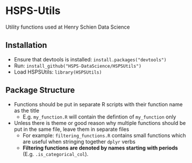 # HSPS-Utils
Utility functions used at Henry Schien Data Science 

## Installation
* Ensure that devtools is installed: `install.packages("devtools")`
* Run: `install_github("HSPS-DataScience/HSPSUtils")` 
* Load HSPSUtils: `library(HSPSUtils)` 

## Package Structure 
* Functions should be put in separate R scripts with their function name as the title
  + E.g. `my_function.R` will contain the defintion of `my_function` only
* Unless there is theme or good reason why multiple functions should be put in the same file, leave them in separate files
  + For example: `filtering_functions.R` contains small functions which are useful when stringing together `dplyr` verbs
  + **Filtering functions are denoted by names starting with periods** (E.g. `.is_categorical_col`). 
